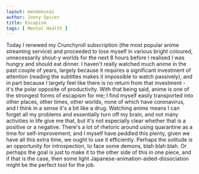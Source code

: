 ```yaml
---
layout: mendokusai
author: Jonny Spicer
title: Escapism
tags: [ Mental Health ]
---
```

Today I renewed my Crunchyroll subscription (the most popular anime streaming service) and proceeded to lose myself
in various bright coloured, unnecessarily shout-y worlds for the next 8 hours before I realised I was hungry and
should eat dinner. I haven't really watched much anime in the past couple of years, largely because it requires a
significant investment of attention (reading the subtitles makes it impossible to watch passively), and in part because
I largely feel like there is no return from that investment - it's the polar opposite of productivity. With that being
said, anime is one of the strongest forms of escapism for me; I find myself easily transported into other places, other
times, other worlds, none of which have coronavirus, and I think in a sense it's a bit like a drug. Watching anime
means I can forget all my problems and essentially turn off my brain, and not many activities in life give me that,
but it's not especially clear whether that is a positive or a negative. There's a lot of rhetoric around using
quarantine as a time for self-improvement, and I myself have peddled this plenty, given we have all this extra time,
we ought to use it efficiently. Perhaps the solitude is an opportunity for introspection, to face some demons, blah
blah blah. Or perhaps the goal is just to make it to the other side of this in one piece, and if that is the case,
then some light Japanese-animation-aided-dissociation might be the perfect tool for the job.
